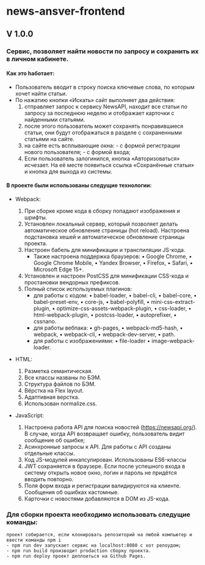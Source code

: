 # news-ansver-frontend
## V 1.0.0

### Сервис, позволяет найти новости по запросу и сохранить их в личном кабинете.

#### Как это hаботает: 

  - Пользователь вводит в строку поиска ключевые слова, по которым хочет найти статьи.
  - По нажатию кнопки «Искать» сайт выполняет два действия:
      1. отправляет запрос к сервису NewsAPI, находит все статьи по запросу за последнюю неделю и отображает карточки с найденными статьями.
      2. после этого пользователь может сохранять понравившиеся статьи, они будут отображаться в разделе с сохраненными статьями на сайте.
      3. на сайте есть всплывающие окна:
        - с формой регистрации нового пользователя;
        - с формой входа;
      4. Если пользователь залогинился, кнопка «Авторизоваться» исчезает. На её месте появиться ссылка «Сохранённые статьи» и кнопка для выхода из системы.

#### В проекте были использованы следущие технологии:

  - Webpack: 
      1. При сборке кроме кода в сборку попадают изображения и шрифты.
      2. Установлен локальный сервер, который позволяет делать автоматическое обновление страницы (hot reload). Настроена подстановка хешей и автоматическое обновление страницы проекта.
      3. Настроен бабель для минификации и транспиляции JS-кода.
         - Также настроена поддержка браузеров:
            • Google Chrome,
            • Google Chrome Mobile,
            • Yandex Browser,
            • Firefox,
            • Safari,
            • Microsoft Edge 15+.
      4. Установлен и настроен PostCSS для минификации CSS-кода и простановки вендорных префиксов.
      5. Полный список используемых плагинов:
          - для работы с кодом:
            • babel-loader,
            • babel-cli,
            • babel-core,
            • babel-preset-env,
            • core-js,
            • babel-polyfill,
            • mini-css-extract-plugin,
            • optimize-css-assets-webpack-plugin,
            • css-loader,
            • html-webpack-plugin,
            • postcss-loader,
            • autoprefixer,
            • cssnano.
          - для работы вебпака:
            • gh-pages,
            • webpack-md5-hash,
            • webpack,
            • webpack-cli,
            • webpack-dev-server,
            • path.
          - для работы с изображениями:
            • file-loader
            • image-webpack-loader.
        
  - HTML:
      1. Разметка семантическая.
      2. Все классы названы по БЭМ.
      3. Структура файлов по БЭМ.
      4. Вёрстка на Flex layout.
      5. Адаптивная верстка.
      6. Использован normalize.сss.

  - JavaScript:
      1. Настроена работа API для поиска новостей (https://newsapi.org/). В случае, когда API возвращает ошибку, пользователь видит сообщение об ошибке;
      2. Асинхронные запросы к API. Для работы с API созданы отдельные классы.
      3. Код JS-модулей инкапсулирован. Использованы ES6-классы
      4. JWT сохраняется в браузере. Если после успешного входа в систему открыть новое окно, логин и пароль не придётся вводить повторно.
      5. Поля форм входа и регистрации валидируются на клиенте. Сообщения об ошибках кастомные.
      6. Карточки с новостями добавляются в DOM из JS-кода.


  ### Для сборки проекта необходимо использовать следущие команды:
    проект собирается, если клонировать репозиторий на любой компьютер и ввести команды npm i
    - npm run dev запускает сервис на localhost:8080 с хот релоудом;
    - npm run build производит prodaction сборку проекта.
    - npm run deploy проект деплоиться на Github Pages.
  


  

